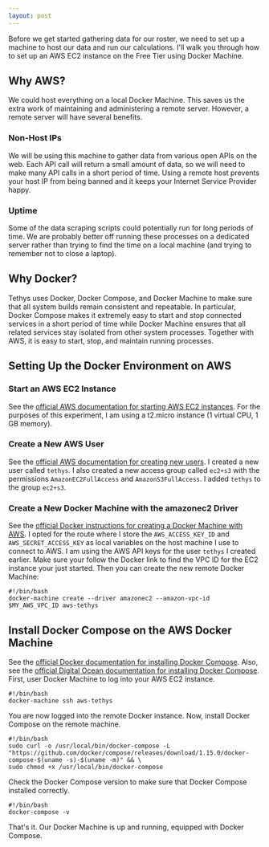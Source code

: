 ```yaml
---
layout: post
---
```

Before we get started gathering data for our roster, we need to set up a machine to host our data and run our calculations. I'll walk you through how to set up an AWS EC2 instance on the Free Tier using Docker Machine.

## Why AWS?
We could host everything on a local Docker Machine. This saves us the extra work of maintaining and administering a remote server. However, a remote server will have several benefits.
### Non-Host IPs
We will be using this machine to gather data from various open APIs on the web. Each API call will return a small amount of data, so we will need to make many API calls in a short period of time. Using a remote host prevents your host IP from being banned and it keeps your Internet Service Provider happy.
### Uptime
Some of the data scraping scripts could potentially run for long periods of time. We are probably better off running these processes on a dedicated server rather than trying to find the time on a local machine (and trying to remember not to close a laptop).

## Why Docker?
Tethys uses Docker, Docker Compose, and Docker Machine to make sure that all system builds remain consistent and repeatable. In particular, Docker Compose makes it extremely easy to start and stop connected services in a short period of time while Docker Machine ensures that all related services stay isolated from other system processes. Together with AWS, it is easy to start, stop, and maintain running processes.

## Setting Up the Docker Environment on AWS
### Start an AWS EC2 Instance
See the [official AWS documentation for starting AWS EC2 instances](http://docs.aws.amazon.com/AWSEC2/latest/UserGuide/LaunchingAndUsingInstances.html). For the purposes of this experiment, I am using a t2.micro instance (1 virtual CPU, 1 GB memory).
### Create a New AWS User
See the [official AWS documentation for creating new users](http://docs.aws.amazon.com/IAM/latest/UserGuide/getting-started_create-admin-group.html). I created a new user called `tethys`. I also created a new access group called `ec2+s3` with the permissions `AmazonEC2FullAccess` and `AmazonS3FullAccess`. I added `tethys` to the group `ec2+s3`.
### Create a New Docker Machine with the amazonec2 Driver
See the [official Docker instructions for creating a Docker Machine with AWS](https://docs.docker.com/machine/examples/aws/#step-2-use-machine-to-create-the-instance).
I opted for the route where I store the `AWS_ACCESS_KEY_ID` and `AWS_SECRET_ACCESS_KEY` as local variables on the host machine I use to connect to AWS. I am using the AWS API keys for the user `tethys` I created earlier. Make sure your follow the Docker link to find the VPC ID for the EC2 instance your just started. Then you can create the new remote Docker Machine:
```
#!/bin/bash
docker-machine create --driver amazonec2 --amazon-vpc-id $MY_AWS_VPC_ID aws-tethys
```
## Install Docker Compose on the AWS Docker Machine
See the [official Docker documentation for installing Docker Compose](https://docs.docker.com/compose/install/). Also, see the [official Digital Ocean documentation for installing Docker Compose](https://www.digitalocean.com/community/tutorials/how-to-install-docker-compose-on-ubuntu-16-04).
First, user Docker Machine to log into your AWS EC2 instance.
```
#!/bin/bash
docker-machine ssh aws-tethys
```
You are now logged into the remote Docker instance. Now, install Docker Compose on the remote machine.
```
#!/bin/bash
sudo curl -o /usr/local/bin/docker-compose -L "https://github.com/docker/compose/releases/download/1.15.0/docker-compose-$(uname -s)-$(uname -m)" && \
sudo chmod +x /usr/local/bin/docker-compose
```
Check the Docker Compose version to make sure that Docker Compose installed correctly.
```
#!/bin/bash
docker-compose -v
```

That's it. Our Docker Machine is up and running, equipped with Docker Compose.
